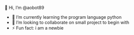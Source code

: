 👋 Hi, I’m @aobot89

 - 🌱 I’m currently learning the program language python
 -  💞️ I’m looking to collaborate on small project to begin with
 -  ⚡ Fun fact: i am a newbie

<!---
aobot89/aobot89 is a ✨ special ✨ repository because its `README.md` (this file) appears on your GitHub profile.
You can click the Preview link to take a look at your changes.
--->
